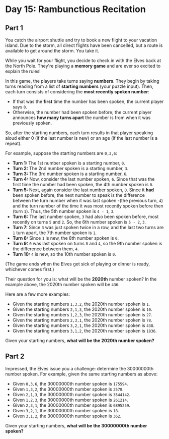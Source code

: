 # Day 15: Rambunctious Recitation

## Part 1
You catch the airport shuttle and try to book a new flight to your vacation island. Due to the storm, all direct flights have been cancelled, but a route is available to get around the storm. You take it.

While you wait for your flight, you decide to check in with the Elves back at the North Pole. They're playing a **memory game** and are ever so excited to explain the rules!

In this game, the players take turns saying **numbers**. They begin by taking turns reading from a list of **starting numbers** (your puzzle input). Then, each turn consists of considering the **most recently spoken number**:

- If that was the **first** time the number has been spoken, the current player says `0`.
- Otherwise, the number had been spoken before; the current player announces **how many turns apart** the number is from when it was previously spoken.

So, after the starting numbers, each turn results in that player speaking aloud either 0 (if the last number is new) or an age (if the last number is a repeat).

For example, suppose the starting numbers are `0,3,6`:

- **Turn 1:** The 1st number spoken is a starting number, `0`.
- **Turn 2:** The 2nd number spoken is a starting number, `3`.
- **Turn 3:** The 3rd number spoken is a starting number, `6`.
- **Turn 4:** Now, consider the last number spoken, `6`. Since that was the first time the number had been spoken, the 4th number spoken is `0`.
- **Turn 5:** Next, again consider the last number spoken, `0`. Since it **had** been spoken before, the next number to speak is the difference between the turn number when it was last spoken -(the previous turn, `4`) and the turn number of the time it was most recently spoken before then (turn `1`). Thus, the 5th number spoken is `4 - 1`, `3`.
- **Turn 6:** The last number spoken, `3` had also been spoken before, most recently on turns `5` and `2`. So, the 6th number spoken is `5 - 2`, `3`.
- **Turn 7:** Since `3` was just spoken twice in a row, and the last two turns are `1` turn apart, the 7th number spoken is `1`.
- **Turn 8:** Since `1` is new, the 8th number spoken is `0`.
- **Turn 9:** `0` was last spoken on turns `8` and `4`, so the 9th number spoken is the difference between them, `4`.
- **Turn 10:** `4` is new, so the 10th number spoken is `0`.

(The game ends when the Elves get sick of playing or dinner is ready, whichever comes first.)

Their question for you is: what will be the **2020th** number spoken? In the example above, the 2020th number spoken will be `436`.

Here are a few more examples:

- Given the starting numbers `1,3,2`, the 2020th number spoken is `1`.
- Given the starting numbers `2,1,3`, the 2020th number spoken is `10`.
- Given the starting numbers `1,2,3`, the 2020th number spoken is `27`.
- Given the starting numbers `2,3,1`, the 2020th number spoken is `78`.
- Given the starting numbers `3,2,1`, the 2020th number spoken is `438`.
- Given the starting numbers `3,1,2`, the 2020th number spoken is `1836`.

Given your starting numbers, **what will be the 2020th number spoken?**

## Part 2
Impressed, the Elves issue you a challenge: determine the 30000000th number spoken. For example, given the same starting numbers as above:

- Given `0,3,6`, the 30000000th number spoken is `175594`.
- Given `1,3,2`, the 30000000th number spoken is `2578`.
- Given `2,1,3`, the 30000000th number spoken is `3544142`.
- Given `1,2,3`, the 30000000th number spoken is `261214`.
- Given `2,3,1`, the 30000000th number spoken is `6895259`.
- Given `3,2,1`, the 30000000th number spoken is `18`.
- Given `3,1,2`, the 30000000th number spoken is `362`.

Given your starting numbers, **what will be the 30000000th number spoken?**